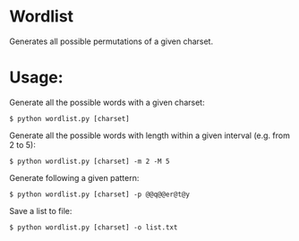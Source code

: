 Wordlist
========
Generates all possible permutations of a given charset.

Usage:
======
Generate all the possible words with a given charset:

    $ python wordlist.py [charset]
  
Generate all the possible words with length within a given interval (e.g. from 2 to 5):

    $ python wordlist.py [charset] -m 2 -M 5
  
Generate following a given pattern:

    $ python wordlist.py [charset] -p @@q@@er@t@y
  
Save a list to file:

    $ python wordlist.py [charset] -o list.txt
